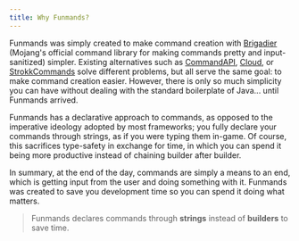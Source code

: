 ```yaml
---
title: Why Funmands?
---
```


Funmands was simply created to make command creation with [Brigadier](https://github.com/Mojang/brigadier) (Mojang's official command library for making commands pretty and input-sanitized) simpler. Existing alternatives such as [CommandAPI](https://github.com/CommandAPI/), [Cloud](https://cloud.incendo.org/), or [StrokkCommands](https://github.com/Strokkur424/StrokkCommands) solve different problems, but all serve the same goal: to make command creation easier. However, there is only so much simplicity you can have without dealing with the standard boilerplate of Java... until Funmands arrived.

Funmands has a declarative approach to commands, as opposed to the imperative ideology adopted by most frameworks; you fully declare your commands through strings, as if you were typing them in-game. Of course, this sacrifices type-safety in exchange for time, in which you can spend it being more productive instead of chaining builder after builder.

In summary, at the end of the day, commands are simply a means to an end, which is getting input from the user and doing something with it. Funmands was created to save you development time so you can spend it doing what matters.

> Funmands declares commands through **strings** instead of **builders** to save time.
